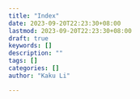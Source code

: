 ```yaml
---
title: "Index"
date: 2023-09-20T22:23:30+08:00
lastmod: 2023-09-20T22:23:30+08:00
draft: true
keywords: []
description: ""
tags: []
categories: []
author: "Kaku Li"

---
```


